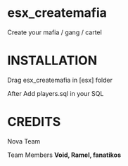 # esx_createmafia
Create your mafia / gang / cartel

# INSTALLATION

Drag esx_createmafia in [esx] folder

After Add players.sql in your SQL

# CREDITS

Nova Team 

Team Members **Void, Ramel, fanatikos**
